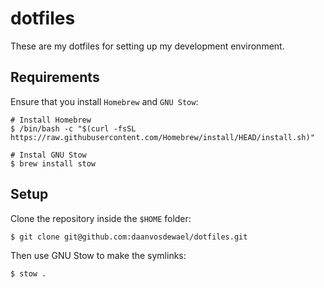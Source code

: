 # dotfiles

These are my dotfiles for setting up my development environment.

## Requirements

Ensure that you install `Homebrew` and `GNU Stow`:

```shell
# Install Homebrew
$ /bin/bash -c "$(curl -fsSL https://raw.githubusercontent.com/Homebrew/install/HEAD/install.sh)"

# Instal GNU Stow
$ brew install stow
```

## Setup

Clone the repository inside the `$HOME` folder:

```shell
$ git clone git@github.com:daanvosdewael/dotfiles.git
```

Then use GNU Stow to make the symlinks:

```shell
$ stow .
```
